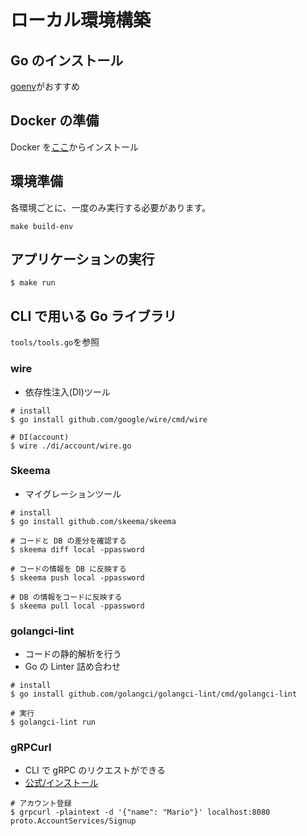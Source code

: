 # ローカル環境構築

## Go のインストール

[goenv](https://qiita.com/koralle/items/7a16772ad1d2e2e34682)がおすすめ

## Docker の準備

Docker を[ここ](https://www.docker.com/get-started)からインストール

## 環境準備

各環境ごとに、一度のみ実行する必要があります。

```
make build-env
```

## アプリケーションの実行

```
$ make run
```

## CLI で用いる Go ライブラリ

`tools/tools.go`を参照

### wire

- 依存性注入(DI)ツール

```
# install
$ go install github.com/google/wire/cmd/wire

# DI(account)
$ wire ./di/account/wire.go
```

### Skeema

- マイグレーションツール

```
# install
$ go install github.com/skeema/skeema

# コードと DB の差分を確認する
$ skeema diff local -ppassword

# コードの情報を DB に反映する
$ skeema push local -ppassword

# DB の情報をコードに反映する
$ skeema pull local -ppassword
```

### golangci-lint

- コードの静的解析を行う
- Go の Linter 詰め合わせ

```
# install
$ go install github.com/golangci/golangci-lint/cmd/golangci-lint

# 実行
$ golangci-lint run
```

### gRPCurl

- CLI で gRPC のリクエストができる
- [公式/インストール](https://github.com/fullstorydev/grpcurl)

```
# アカウント登録
$ grpcurl -plaintext -d '{"name": "Mario"}' localhost:8080 proto.AccountServices/Signup
```
